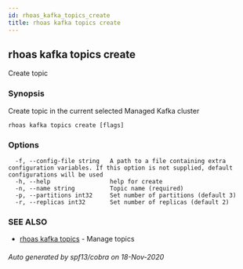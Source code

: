 ```yaml
---
id: rhoas_kafka_topics_create
title: rhoas kafka topics create
---
```

## rhoas kafka topics create

Create topic

### Synopsis

Create topic in the current selected Managed Kafka cluster

```
rhoas kafka topics create [flags]
```

### Options

```
  -f, --config-file string   A path to a file containing extra configuration variables. If this option is not supplied, default configurations will be used
  -h, --help                 help for create
  -n, --name string          Topic name (required)
  -p, --partitions int32     Set number of partitions (default 3)
  -r, --replicas int32       Set number of replicas (default 2)
```

### SEE ALSO

* [rhoas kafka topics](rhoas_kafka_topics.md)	 - Manage topics

###### Auto generated by spf13/cobra on 18-Nov-2020
